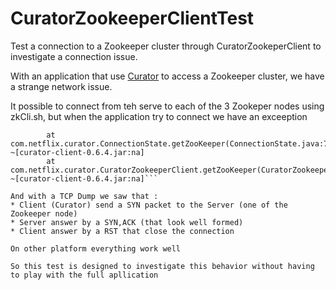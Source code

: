 # CuratorZookeeperClientTest
Test a connection to a Zookeeper cluster through CuratorZookeperClient to investigate a connection issue.

With an application that use [Curator](http://curator.apache.org/curator-client/) to access a Zookeeper cluster, we have a strange network issue.

It possible to connect from teh serve to each of the 3 Zookeper nodes using zkCli.sh, but when the application try to connect we have an exceeption

```Caused by: org.apache.zookeeper.KeeperException$ConnectionLossException: KeeperErrorCode = ConnectionLoss
        at com.netflix.curator.ConnectionState.getZooKeeper(ConnectionState.java:72) ~[curator-client-0.6.4.jar:na]
        at com.netflix.curator.CuratorZookeeperClient.getZooKeeper(CuratorZookeeperClient.java:74) ~[curator-client-0.6.4.jar:na]```

And with a TCP Dump we saw that :
* Client (Curator) send a SYN packet to the Server (one of the Zookeeper node)
* Server answer by a SYN,ACK (that look well formed)
* Client answer by a RST that close the connection

On other platform everything work well

So this test is designed to investigate this behavior without having to play with the full apllication
